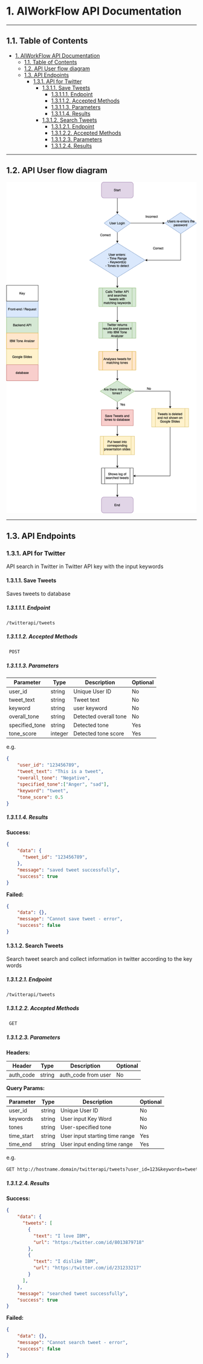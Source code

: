 # 1. AIWorkFlow API Documentation

---

## 1.1. Table of Contents
- [1. AIWorkFlow API Documentation](#1-aiworkflow-api-documentation)
  - [1.1. Table of Contents](#11-table-of-contents)
  - [1.2. API User flow diagram](#12-api-user-flow-diagram)
  - [1.3. API Endpoints](#13-api-endpoints)
    - [1.3.1. API for Twitter](#131-api-for-twitter)
      - [1.3.1.1. Save Tweets](#1311-save-tweets)
        - [1.3.1.1.1. Endpoint](#13111-endpoint)
        - [1.3.1.1.2. Accepted Methods](#13112-accepted-methods)
        - [1.3.1.1.3. Parameters](#13113-parameters)
        - [1.3.1.1.4. Results](#13114-results)
      - [1.3.1.2. Search Tweets](#1312-search-tweets)
        - [1.3.1.2.1. Endpoint](#13121-endpoint)
        - [1.3.1.2.2. Accepted Methods](#13122-accepted-methods)
        - [1.3.1.2.3. Parameters](#13123-parameters)
        - [1.3.1.2.4. Results](#13124-results)

---

## 1.2. API User flow diagram

![user_flow_diagram](../readme_assets/user_flow_diagram.png)

---

## 1.3. API Endpoints

### 1.3.1. API for Twitter

API search in Twitter in Twitter API key with the input keywords

#### 1.3.1.1. Save Tweets

Saves tweets to database

##### 1.3.1.1.1. Endpoint

    /twitterapi/tweets

##### 1.3.1.1.2. Accepted Methods

```txt
 POST 
```

##### 1.3.1.1.3. Parameters

| Parameter      | Type    | Description           | Optional |
| -------------- | ------- | --------------------- | -------- |
| user_id        | string  | Unique User ID        | No       |
| tweet_text     | string  | Tweet text            | No       |
| keyword        | string  | user keyword          | No       |
| overall_tone   | string  | Detected overall tone | No       |
| specified_tone | string  | Detected tone         | Yes      |
| tone_score     | integer | Detected tone score   | Yes      |

e.g. 

```json
{
    "user_id": "123456789",
    "tweet_text": "This is a tweet",
    "overall_tone": "Negative",
    "specified_tone":["Anger", "sad"],
    "keyword": "tweet",
    "tone_score": 0.5
}
```

##### 1.3.1.1.4. Results

**Success:**

```json
{  
    "data": {
      "tweet_id": "123456789",
    },
    "message": "saved tweet successfully",
    "success": true
}
```

**Failed:**

```json
{  
    "data": {},
    "message": "Cannot save tweet - error",
    "success": false
}
```

#### 1.3.1.2. Search Tweets

Search tweet search and collect information in twitter according to the key words

##### 1.3.1.2.1. Endpoint

    /twitterapi/tweets

##### 1.3.1.2.2. Accepted Methods

```txt
 GET 
```

##### 1.3.1.2.3. Parameters

**Headers:**

| Header    | Type   | Description         | Optional |
| --------- | ------ | ------------------- | -------- |
| auth_code | string | auth_code from user | No       |

**Query Params:**

| Parameter  | Type   | Description                    | Optional |
| ---------- | ------ | ------------------------------ | -------- |
| user_id    | string | Unique User ID                 | No       |
| keywords   | string | User input Key Word            | No       |
| tones      | string | User-specified tone            | No       |
| time_start | string | User input starting time range | Yes      |
| time_end   | string | User input ending time range   | Yes      |



 e.g.

```txt
GET http://hostname.domain/twitterapi/tweets?user_id=123&keywords=tweet,ibm&tones=happy,sad&time_start=2019-01-01&time_end=2019-01-02
```


##### 1.3.1.2.4. Results


**Success:**

```json
{  
    "data": {
      "tweets": [
        {
          "text": "I love IBM",
          "url": "https:/twitter.com/id/8013879718"
        },
        {
          "text": "I dislike IBM",
          "url": "https:/twitter.com/id/231233217"
        }
      ],
    },
    "message": "searched tweet successfully",
    "success": true
}
```


**Failed:**

```json
{  
    "data": {},
    "message": "Cannot search tweet - error",
    "success": false
}
```
